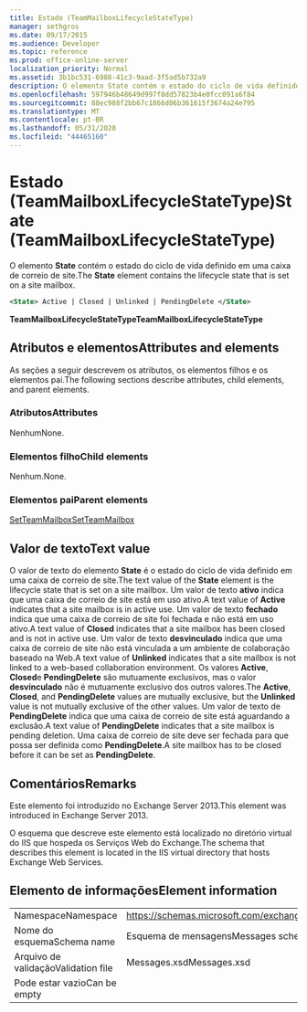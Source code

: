 ```yaml
---
title: Estado (TeamMailboxLifecycleStateType)
manager: sethgros
ms.date: 09/17/2015
ms.audience: Developer
ms.topic: reference
ms.prod: office-online-server
localization_priority: Normal
ms.assetid: 3b1bc531-6988-41c3-9aad-3f5ad5b732a9
description: O elemento State contém o estado do ciclo de vida definido em uma caixa de correio de site.
ms.openlocfilehash: 597946b48649d997f8dd57823b4e0fcc091a6f84
ms.sourcegitcommit: 88ec988f2bb67c1866d06b361615f3674a24e795
ms.translationtype: MT
ms.contentlocale: pt-BR
ms.lasthandoff: 05/31/2020
ms.locfileid: "44465160"
---
```

# <a name="state-teammailboxlifecyclestatetype"></a><span data-ttu-id="5262a-103">Estado (TeamMailboxLifecycleStateType)</span><span class="sxs-lookup"><span data-stu-id="5262a-103">State (TeamMailboxLifecycleStateType)</span></span>

<span data-ttu-id="5262a-104">O elemento **State** contém o estado do ciclo de vida definido em uma caixa de correio de site.</span><span class="sxs-lookup"><span data-stu-id="5262a-104">The **State** element contains the lifecycle state that is set on a site mailbox.</span></span> 
  
```XML
<State> Active | Closed | Unlinked | PendingDelete </State>
```

<span data-ttu-id="5262a-105">**TeamMailboxLifecycleStateType**</span><span class="sxs-lookup"><span data-stu-id="5262a-105">**TeamMailboxLifecycleStateType**</span></span>

## <a name="attributes-and-elements"></a><span data-ttu-id="5262a-106">Atributos e elementos</span><span class="sxs-lookup"><span data-stu-id="5262a-106">Attributes and elements</span></span>

<span data-ttu-id="5262a-107">As seções a seguir descrevem os atributos, os elementos filhos e os elementos pai.</span><span class="sxs-lookup"><span data-stu-id="5262a-107">The following sections describe attributes, child elements, and parent elements.</span></span>
  
### <a name="attributes"></a><span data-ttu-id="5262a-108">Atributos</span><span class="sxs-lookup"><span data-stu-id="5262a-108">Attributes</span></span>

<span data-ttu-id="5262a-109">Nenhum</span><span class="sxs-lookup"><span data-stu-id="5262a-109">None.</span></span>
  
### <a name="child-elements"></a><span data-ttu-id="5262a-110">Elementos filho</span><span class="sxs-lookup"><span data-stu-id="5262a-110">Child elements</span></span>

<span data-ttu-id="5262a-111">Nenhum.</span><span class="sxs-lookup"><span data-stu-id="5262a-111">None.</span></span>
  
### <a name="parent-elements"></a><span data-ttu-id="5262a-112">Elementos pai</span><span class="sxs-lookup"><span data-stu-id="5262a-112">Parent elements</span></span>

[<span data-ttu-id="5262a-113">SetTeamMailbox</span><span class="sxs-lookup"><span data-stu-id="5262a-113">SetTeamMailbox</span></span>](setteammailbox.md)
  
## <a name="text-value"></a><span data-ttu-id="5262a-114">Valor de texto</span><span class="sxs-lookup"><span data-stu-id="5262a-114">Text value</span></span>

<span data-ttu-id="5262a-115">O valor de texto do elemento **State** é o estado do ciclo de vida definido em uma caixa de correio de site.</span><span class="sxs-lookup"><span data-stu-id="5262a-115">The text value of the **State** element is the lifecycle state that is set on a site mailbox.</span></span> <span data-ttu-id="5262a-116">Um valor de texto **ativo** indica que uma caixa de correio de site está em uso ativo.</span><span class="sxs-lookup"><span data-stu-id="5262a-116">A text value of **Active** indicates that a site mailbox is in active use.</span></span> <span data-ttu-id="5262a-117">Um valor de texto **fechado** indica que uma caixa de correio de site foi fechada e não está em uso ativo.</span><span class="sxs-lookup"><span data-stu-id="5262a-117">A text value of **Closed** indicates that a site mailbox has been closed and is not in active use.</span></span> <span data-ttu-id="5262a-118">Um valor de texto **desvinculado** indica que uma caixa de correio de site não está vinculada a um ambiente de colaboração baseado na Web.</span><span class="sxs-lookup"><span data-stu-id="5262a-118">A text value of **Unlinked** indicates that a site mailbox is not linked to a web-based collaboration environment.</span></span> <span data-ttu-id="5262a-119">Os valores **Active**, **Closed**e **PendingDelete** são mutuamente exclusivos, mas o valor **desvinculado** não é mutuamente exclusivo dos outros valores.</span><span class="sxs-lookup"><span data-stu-id="5262a-119">The **Active**, **Closed**, and **PendingDelete** values are mutually exclusive, but the **Unlinked** value is not mutually exclusive of the other values.</span></span> <span data-ttu-id="5262a-120">Um valor de texto de **PendingDelete** indica que uma caixa de correio de site está aguardando a exclusão.</span><span class="sxs-lookup"><span data-stu-id="5262a-120">A text value of **PendingDelete** indicates that a site mailbox is pending deletion.</span></span> <span data-ttu-id="5262a-121">Uma caixa de correio de site deve ser fechada para que possa ser definida como **PendingDelete**.</span><span class="sxs-lookup"><span data-stu-id="5262a-121">A site mailbox has to be closed before it can be set as **PendingDelete**.</span></span>
  
## <a name="remarks"></a><span data-ttu-id="5262a-122">Comentários</span><span class="sxs-lookup"><span data-stu-id="5262a-122">Remarks</span></span>

<span data-ttu-id="5262a-123">Este elemento foi introduzido no Exchange Server 2013.</span><span class="sxs-lookup"><span data-stu-id="5262a-123">This element was introduced in Exchange Server 2013.</span></span>
  
<span data-ttu-id="5262a-124">O esquema que descreve este elemento está localizado no diretório virtual do IIS que hospeda os Serviços Web do Exchange.</span><span class="sxs-lookup"><span data-stu-id="5262a-124">The schema that describes this element is located in the IIS virtual directory that hosts Exchange Web Services.</span></span>
  
## <a name="element-information"></a><span data-ttu-id="5262a-125">Elemento de informações</span><span class="sxs-lookup"><span data-stu-id="5262a-125">Element information</span></span>

|||
|:-----|:-----|
|<span data-ttu-id="5262a-126">Namespace</span><span class="sxs-lookup"><span data-stu-id="5262a-126">Namespace</span></span>  <br/> |https://schemas.microsoft.com/exchange/services/2006/messages  <br/> |
|<span data-ttu-id="5262a-127">Nome do esquema</span><span class="sxs-lookup"><span data-stu-id="5262a-127">Schema name</span></span>  <br/> |<span data-ttu-id="5262a-128">Esquema de mensagens</span><span class="sxs-lookup"><span data-stu-id="5262a-128">Messages schema</span></span>  <br/> |
|<span data-ttu-id="5262a-129">Arquivo de validação</span><span class="sxs-lookup"><span data-stu-id="5262a-129">Validation file</span></span>  <br/> |<span data-ttu-id="5262a-130">Messages.xsd</span><span class="sxs-lookup"><span data-stu-id="5262a-130">Messages.xsd</span></span>  <br/> |
|<span data-ttu-id="5262a-131">Pode estar vazio</span><span class="sxs-lookup"><span data-stu-id="5262a-131">Can be empty</span></span>  <br/> ||
   

